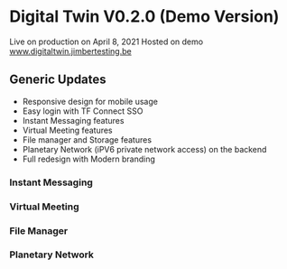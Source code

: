 # Digital Twin V0.2.0 (Demo Version)

Live on production on April 8, 2021
Hosted on demo www.digitaltwin.jimbertesting.be

## Generic Updates
- Responsive design for mobile usage
- Easy login with TF Connect SSO
- Instant Messaging features
- Virtual Meeting features
- File manager and Storage features
- Planetary Network (iPV6 private network access) on the backend
- Full redesign with Modern branding


### Instant Messaging



### Virtual Meeting


### File Manager


### Planetary Network

